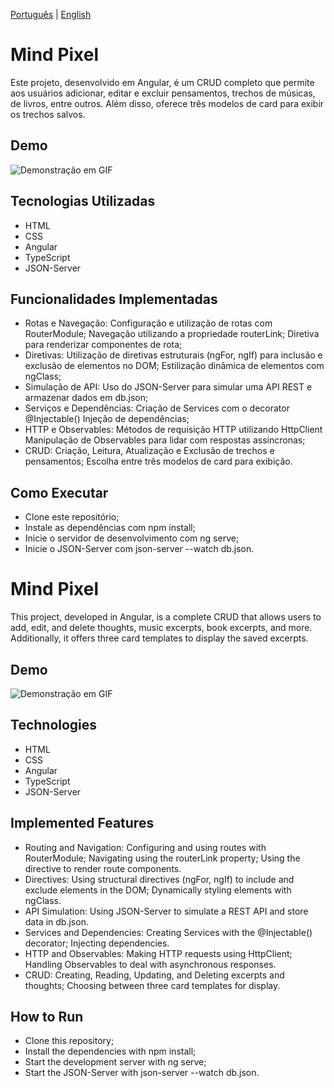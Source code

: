 [Português](#pt-br) | [English](#en)

# Mind Pixel <a name="pt-br"></a>
Este projeto, desenvolvido em Angular, é um CRUD completo que permite aos usuários adicionar, editar e excluir pensamentos, trechos de músicas, de livros, entre outros. Além disso, oferece três modelos de card para exibir os trechos salvos.

## Demo
![Demonstração em GIF]()

## Tecnologias Utilizadas
- HTML
- CSS
- Angular
- TypeScript
- JSON-Server

## Funcionalidades Implementadas
- Rotas e Navegação: Configuração e utilização de rotas com RouterModule; Navegação utilizando a propriedade routerLink; Diretiva <router-outlet> para renderizar componentes de rota;
- Diretivas: Utilização de diretivas estruturais (ngFor, ngIf) para inclusão e exclusão de elementos no DOM; Estilização dinâmica de elementos com ngClass;
- Simulação de API: Uso do JSON-Server para simular uma API REST e armazenar dados em db.json;
- Serviços e Dependências: Criação de Services com o decorator @Injectable()
Injeção de dependências;
- HTTP e Observables: Métodos de requisição HTTP utilizando HttpClient
Manipulação de Observables para lidar com respostas assíncronas;
- CRUD: Criação, Leitura, Atualização e Exclusão de trechos e pensamentos; 
Escolha entre três modelos de card para exibição.

## Como Executar
- Clone este repositório;
- Instale as dependências com npm install;
- Inicie o servidor de desenvolvimento com ng serve;
- Inicie o JSON-Server com json-server --watch db.json.

# Mind Pixel<a name="en"></a>
This project, developed in Angular, is a complete CRUD that allows users to add, edit, and delete thoughts, music excerpts, book excerpts, and more. Additionally, it offers three card templates to display the saved excerpts.

## Demo
![Demonstração em GIF]()

## Technologies 
- HTML
- CSS
- Angular
- TypeScript
- JSON-Server

## Implemented Features
- Routing and Navigation: Configuring and using routes with RouterModule; Navigating using the routerLink property; Using the <router-outlet> directive to render route components.
- Directives: Using structural directives (ngFor, ngIf) to include and exclude elements in the DOM; Dynamically styling elements with ngClass.
- API Simulation: Using JSON-Server to simulate a REST API and store data in db.json.
- Services and Dependencies: Creating Services with the @Injectable() decorator; Injecting dependencies.
- HTTP and Observables: Making HTTP requests using HttpClient; Handling Observables to deal with asynchronous responses.
- CRUD: Creating, Reading, Updating, and Deleting excerpts and thoughts; Choosing between three card templates for display.

## How to Run
- Clone this repository;
- Install the dependencies with npm install;
- Start the development server with ng serve;
- Start the JSON-Server with json-server --watch db.json.
